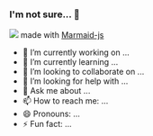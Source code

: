 ### I'm not sure... 👋

[![](https://mermaid.ink/img/pako:eNpNjLsOwyAMRX8F3TlDqyoLczu2S1YWJzgtEoSImgFF-fdCH1I9-Z577A1TtAyN1bFZDG5R1JATGyit-kNDVyrjJ5_6llvtyxscK1B_gw6BUyBn68etdQby4FDPdV0tz5S9GJhlr2peLQlfrJOYoGfyT-5AWeJQlglaUuafdHZ0TxS-1v4Ce1I5Yg)](https://mermaid-js.github.io/mermaid-live-editor/edit#pako:eNpNjLsOwyAMRX8F3TlDqyoLczu2S1YWJzgtEoSImgFF-fdCH1I9-Z577A1TtAyN1bFZDG5R1JATGyit-kNDVyrjJ5_6llvtyxscK1B_gw6BUyBn68etdQby4FDPdV0tz5S9GJhlr2peLQlfrJOYoGfyT-5AWeJQlglaUuafdHZ0TxS-1v4Ce1I5Yg)
made with [Marmaid-js](https://mermaid-js.github.io/)

- 🔭 I’m currently working on ...
- 🌱 I’m currently learning ...
- 👯 I’m looking to collaborate on ...
- 🤔 I’m looking for help with ...
- 💬 Ask me about ...
- 📫 How to reach me: ...
- 😄 Pronouns: ...
- ⚡ Fun fact: ...

